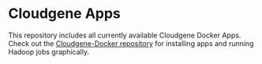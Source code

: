 # Cloudgene Apps
This repository includes all currently available Cloudgene Docker Apps. 
Check out the [Cloudgene-Docker repository](https://github.com/seppinho/cloudgene-docker) for installing apps and running Hadoop jobs graphically.
